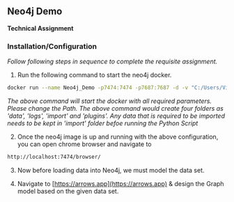 
<!-- Neo4j Demo -->
## Neo4j Demo

**Technical Assignment**

### Installation/Configuration

_Follow following steps in sequence to complete the requisite assignment._

1. Run the following command to start the neo4j docker.

  ```sh
  docker run --name Neo4j_Demo -p7474:7474 -p7687:7687 -d -v "C:/Users/Vikas Kumar/OneDrive/Desktop/NEO4J_Demo/data:/data" -v "C:/Users/Vikas Kumar/OneDrive/Desktop/NEO4J_Demo/logs:/logs" -v "C:/Users/Vikas Kumar/OneDrive/Desktop/NEO4J_Demo/import:/var/lib/neo4j/import" -v "C:/Users/Vikas Kumar/OneDrive/Desktop/NEO4J_Demo/plugins:/plugins" --env NEO4J_AUTH=neo4j/password --env NEO4J_dbms_connector_https_advertised__address="localhost:7473" --env NEO4J_dbms_connector_http_advertised__address="localhost:7474" --env NEO4J_dbms_connector_bolt_advertised__address="localhost:7687" neo4j:latest
  ```
 
_The above command will start the docker with all required parameters. Please change the Path. The above command would create four folders as 'data', 'logs', 'import' and 'plugins'. Any data that is required to be imported needs to be kept in 'import' folder befoe running the Python Script_


2. Once the neo4j image is up and running with the above configuration, you can open chrome browser and navigate to 

  ```sh
  http://localhost:7474/browser/
  ```

3. Now before loading data into Neo4j, we must model the data set.

4. Navigate to [https://arrows.app](https://arrows.app) & design the Graph model based on the given data set.  
	
	

  

 
